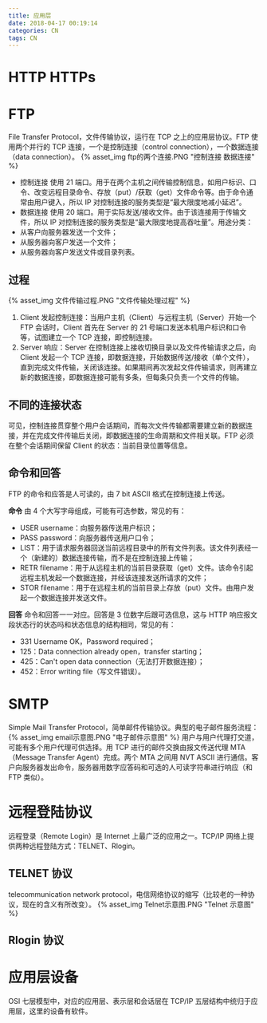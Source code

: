 ```yaml
---
title: 应用层
date: 2018-04-17 00:19:14
categories: CN
tags: CN
---
```

# HTTP HTTPs

# FTP
File Transfer Protocol，文件传输协议，运行在 TCP 之上的应用层协议。FTP 使用两个并行的 TCP 连接，一个是控制连接（control connection），一个数据连接（data connection）。
{% asset_img ftp的两个连接.PNG "控制连接 数据连接" %}
* 控制连接
使用 21 端口。用于在两个主机之间传输控制信息，如用户标识、口令、改变远程目录命令、存放（put）/获取（get）文件命令等。由于命令通常由用户键入，所以 IP 对控制连接的服务类型是“最大限度地减小延迟”。
* 数据连接
使用 20 端口。用于实际发送/接收文件。由于该连接用于传输文件，所以 IP 对控制连接的服务类型是“最大限度地提高吞吐量”。用途分类：
* 从客户向服务器发送一个文件；
* 从服务器向客户发送一个文件；
* 从服务器向客户发送文件或目录列表。

## 过程
{% asset_img 文件传输过程.PNG "文件传输处理过程" %}
1. Client 发起控制连接：当用户主机（Client）与远程主机（Server）开始一个 FTP 会话时，Client 首先在 Server 的 21 号端口发送本机用户标识和口令等，试图建立一个 TCP 连接，即控制连接。
2. Server 响应：Server 在控制连接上接收切换目录以及文件传输请求之后，向 Client 发起一个 TCP 连接，即数据连接，开始数据传送/接收（单个文件），直到完成文件传输，关闭该连接。如果期间再次发起文件传输请求，则再建立新的数据连接，即数据连接可能有多条，但每条只负责一个文件的传输。

## 不同的连接状态
可见，控制连接贯穿整个用户会话期间，而每次文件传输都需要建立新的数据连接，并在完成文件传输后关闭，即数据连接的生命周期和文件相关联。FTP 必须在整个会话期间保留 Client 的状态：当前目录位置等信息。

## 命令和回答
FTP 的命令和应答是人可读的，由 7 bit ASCII 格式在控制连接上传送。

**命令**
由 4 个大写字母组成，可能有可选参数，常见的有：
* USER username：向服务器传送用户标识；
* PASS password：向服务器传送用户口令；
* LIST：用于请求服务器回送当前远程目录中的所有文件列表。该文件列表经一个（新建的）数据连接传输，而不是在控制连接上传输；
* RETR filename：用于从远程主机的当前目录获取（get）文件。该命令引起远程主机发起一个数据连接，并经该连接发送所请求的文件；
* STOR filename：用于在远程主机的当前目录上存放（put）文件。由用户发起一个数据连接并发送文件。

**回答**
命令和回答一一对应。回答是 3 位数字后跟可选信息，这与 HTTP 响应报文段状态行的状态吗和状态信息的结构相同，常见的有：
* 331 Username OK，Password required；
* 125：Data connection already open，transfer starting；
* 425：Can't open data connection（无法打开数据连接）；
* 452：Error writing file（写文件错误）。


# SMTP
Simple Mail Transfer Protocol，简单邮件传输协议。典型的电子邮件服务流程：
{% asset_img email示意图.PNG "电子邮件示意图" %}
用户与用户代理打交道，可能有多个用户代理可供选择。用 TCP 进行的邮件交换由报文传送代理 MTA（Message Transfer Agent）完成。两个 MTA 之间用 NVT ASCII 进行通信。客户向服务器发出命令，服务器用数字应答码和可选的人可读字符串进行响应（和 FTP 类似）。

# 远程登陆协议
远程登录（Remote Login）是 Internet 上最广泛的应用之一。TCP/IP 网络上提供两种远程登陆方式：TELNET、Rlogin。

## TELNET 协议
telecommunication network protocol，电信网络协议的缩写（比较老的一种协议，现在的含义有所改变）。
{% asset_img Telnet示意图.PNG "Telnet 示意图" %}

## Rlogin 协议

# 应用层设备
OSI 七层模型中，对应的应用层、表示层和会话层在 TCP/IP 五层结构中统归于应用层，这里的设备有软件。